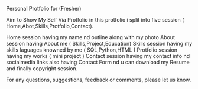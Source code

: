 Personal Protfolio for (Fresher)

Aim to Show My Self Via Protfolio in this protfolio i split into five session ( Home,Abot,Skills,Protfolio,Contact).

Home session having my name nd outline along with my photo
About session having About me ( Skills,Project,Education)
Skills session having my skills laguages knowned by me ( SQL,Python,HTML )
Protfolio session having my works ( mini project )
Contact session having my contact info nd socialmedia links also having Contact Form nd u can download my Resume and finally copyright session.

For any questions, suggestions, feedback or comments, please let us know.
